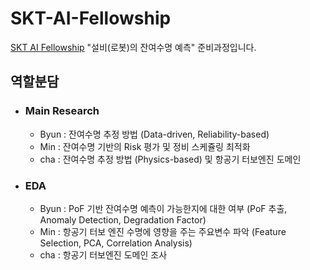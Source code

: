# SKT-AI-Fellowship
[SKT AI Fellowship](https://www.sktaifellowship.com/) "설비(로봇)의 잔여수명 예측" 준비과정입니다. 

## 역할분담
- ### Main Research
  - Byun : 잔여수명 추정 방법 (Data-driven, Reliability-based)
  - Min : 잔여수명 기반의 Risk 평가 및 정비 스케쥴링 최적화
  - cha : 잔여수명 추정 방법 (Physics-based) 및 항공기 터보엔진 도메인

- ### EDA
  - Byun : PoF 기반 잔여수명 예측이 가능한지에 대한 여부 (PoF 추출, Anomaly Detection, Degradation Factor)
  - Min : 항공기 터보 엔진 수명에 영향을 주는 주요변수 파악 (Feature Selection, PCA, Correlation Analysis)
  - cha : 항공기 터보엔진 도메인 조사
